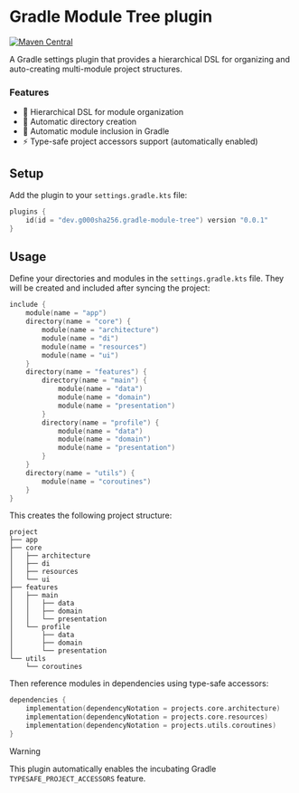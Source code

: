 # Gradle Module Tree plugin

[![Maven Central](https://img.shields.io/maven-central/v/dev.g000sha256/gradle-module-tree?label=Maven%20Central&labelColor=171C35&color=E38E33)](https://central.sonatype.com/artifact/dev.g000sha256/gradle-module-tree)

A Gradle settings plugin that provides a hierarchical DSL for organizing and auto-creating multi-module project structures.

### Features

- 🌳 Hierarchical DSL for module organization
- 📁 Automatic directory creation
- 🔗 Automatic module inclusion in Gradle
- ⚡️ Type-safe project accessors support (automatically enabled)

## Setup

Add the plugin to your `settings.gradle.kts` file:

```kotlin
plugins {
    id(id = "dev.g000sha256.gradle-module-tree") version "0.0.1"
}
```

## Usage

Define your directories and modules in the `settings.gradle.kts` file. They will be created and included after syncing
the project:

```kotlin
include {
    module(name = "app")
    directory(name = "core") {
        module(name = "architecture")
        module(name = "di")
        module(name = "resources")
        module(name = "ui")
    }
    directory(name = "features") {
        directory(name = "main") {
            module(name = "data")
            module(name = "domain")
            module(name = "presentation")
        }
        directory(name = "profile") {
            module(name = "data")
            module(name = "domain")
            module(name = "presentation")
        }
    }
    directory(name = "utils") {
        module(name = "coroutines")
    }
}
```

This creates the following project structure:

```text
project
├── app
├── core
│   ├── architecture
│   ├── di
│   ├── resources
│   └── ui
├── features
│   ├── main
│   │   ├── data
│   │   ├── domain
│   │   └── presentation
│   └── profile
│       ├── data
│       ├── domain
│       └── presentation
└── utils
    └── coroutines
```

Then reference modules in dependencies using type-safe accessors:

```kotlin
dependencies {
    implementation(dependencyNotation = projects.core.architecture)
    implementation(dependencyNotation = projects.core.resources)
    implementation(dependencyNotation = projects.utils.coroutines)
}
```

> [!WARNING]
> This plugin automatically enables the incubating Gradle `TYPESAFE_PROJECT_ACCESSORS` feature.
